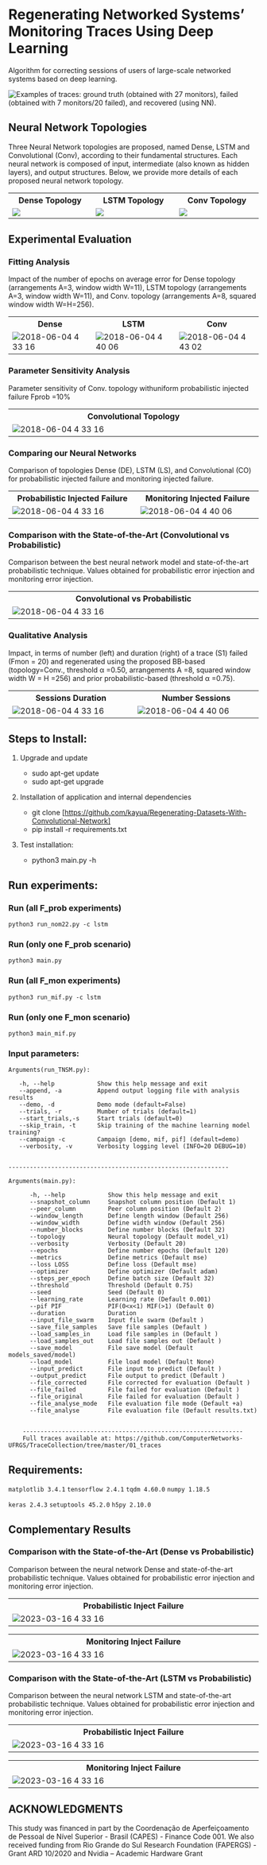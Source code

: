 # Regenerating Networked Systems’ Monitoring Traces Using Deep Learning

Algorithm for correcting sessions of users of large-scale networked systems based on deep learning.

![Examples of traces: ground truth (obtained with 27 monitors), failed
(obtained with 7 monitors/20 failed), and recovered (using NN).](layout/example3.png?raw=true "Examples of traces: ground truth (obtained with 27 monitors), failed
(obtained with 7 monitors/20 failed), and recovered (using NN).")

## Neural Network Topologies

Three Neural Network topologies are proposed, named Dense, LSTM and Convolutional (Conv), according to their fundamental structures. Each neural network is composed of input, intermediate (also known as hidden layers), and output structures. Below, we provide more details of each proposed neural network topology.

<table>
    <tbody>
        <tr>
            <th width="20%">Dense Topology</th>
            <th width="20%">LSTM Topology</th>
            <th width="20%">Conv Topology</th>
        </tr>
        <tr>
            <td><img src="https://github.com/kayua/Regenerating-Datasets-With-Convolutional-Network/blob/master/layout/dense_model.png"></td>
            <td><img src="https://github.com/kayua/Regenerating-Datasets-With-Convolutional-Network/blob/master/layout/lstm.png"></td>
            <td><img src="https://github.com/kayua/Regenerating-Datasets-With-Convolutional-Network/blob/master/layout/conv.png"></td>
        </tr>


</table>

## Experimental Evaluation

### Fitting Analysis
Impact of the number of epochs on average error for Dense topology (arrangements A=3, window width W=11), LSTM topology (arrangements A=3, window width W=11), and Conv. topology (arrangements A=8, squared window width W=H=256).

<table>
    <tbody> 
        <tr>
            <th width="10%">Dense</th>
            <th width="10%">LSTM</th>
            <th width="10%">Conv</th>
        </tr>
        <tr>
            <td><img src="https://github.com/kayua/Regenerating-Datasets-With-Convolutional-Network/blob/master/layout/dense_error.png" alt="2018-06-04 4 33 16" style="max-width:100%;"></td>
            <td><img src="https://github.com/kayua/Regenerating-Datasets-With-Convolutional-Network/blob/master/layout/lstm_error.png" alt="2018-06-04 4 40 06" style="max-width:100%;"></td>
            <td><img src="https://github.com/kayua/Regenerating-Datasets-With-Convolutional-Network/blob/master/layout/conv_error.png" alt="2018-06-04 4 43 02" style="max-width:100%;"></td>
        </tr>


</table>

###  Parameter Sensitivity Analysis

Parameter sensitivity of Conv. topology withuniform probabilistic injected failure Fprob =10%
<table>
    <tbody>
        <tr>
            <th width="20%">Convolutional Topology</th>
        </tr>
        <tr>
            <td><img src="https://github.com/kayua/Regenerating-Datasets-With-Convolutional-Network/blob/master/layout/sens_conv.png" alt="2018-06-04 4 33 16" style="max-width:50%;"></td>
        </tr>


</table>


### Comparing our Neural Networks
Comparison of topologies Dense (DE), LSTM (LS), and Convolutional (CO) for probabilistic injected failure and monitoring injected failure.
<table>
    <tbody> 
        <tr>
            <th width="10%">Probabilistic Injected Failure</th>
            <th width="10%">Monitoring Injected Failure</th>
        </tr>
        <tr>
            <td><img src="https://github.com/kayua/Regenerating-Datasets-With-Convolutional-Network/blob/master/layout/comparison_nn_pif.png" alt="2018-06-04 4 33 16" style="max-width:100%;"></td>
            <td><img src="https://github.com/kayua/Regenerating-Datasets-With-Convolutional-Network/blob/master/layout/comparison_nn_mif.png" alt="2018-06-04 4 40 06" style="max-width:100%;"></td>
        </tr>
        
</table>

### Comparison with the State-of-the-Art (Convolutional vs Probabilistic)

Comparison between the best neural network model and state-of-the-art probabilistic technique. Values obtained for probabilistic error injection and monitoring error injection.
<table>
    <tbody>
        <tr>
            <th width="20%">Convolutional vs Probabilistic</th>
        </tr>
        <tr>
            <td><img src="https://github.com/kayua/Regenerating-Datasets-With-Convolutional-Network/blob/master/layout/results.png" alt="2018-06-04 4 33 16" style="max-width:120%;"></td>
        </tr>


</table>

### Qualitative Analysis

Impact, in terms of number (left) and duration (right) of a trace (S1) failed (Fmon = 20) and regenerated using the proposed BB-based (topology=Conv., threshold α =0.50, arrangements A =8, squared window width W = H =256) and prior probabilistic-based (threshold α =0.75).

<table>
    <tbody> 
        <tr>
            <th width="10%">Sessions Duration</th>
            <th width="10%">Number Sessions</th>
        </tr>
        <tr>
            <td><img src="https://github.com/kayua/Regenerating-Datasets-With-Convolutional-Network/blob/master/layout/CDF_duration.png" alt="2018-06-04 4 33 16" style="max-width:100%;"></td>
            <td><img src="https://github.com/kayua/Regenerating-Datasets-With-Convolutional-Network/blob/master/layout/CDF_number_sessions.png" alt="2018-06-04 4 40 06" style="max-width:100%;"></td>
        </tr>
        
</table>

## Steps to Install:

1. Upgrade and update
    - sudo apt-get update
    - sudo apt-get upgrade 
    
2. Installation of application and internal dependencies
    - git clone [https://github.com/kayua/Regenerating-Datasets-With-Convolutional-Network]
    - pip install -r requirements.txt
    
3. Test installation:
    - python3 main.py -h


## Run experiments:

###  Run (all F_prob experiments)
`python3 run_nom22.py -c lstm`

### Run (only one F_prob scenario)
`python3 main.py`

###  Run (all F_mon experiments)
`python3 run_mif.py -c lstm`

### Run (only one F_mon scenario)
`python3 main_mif.py`


### Input parameters:

    Arguments(run_TNSM.py):
        
       -h, --help            Show this help message and exit
       --append, -a          Append output logging file with analysis results
       --demo, -d            Demo mode (default=False)
       --trials, -r          Mumber of trials (default=1)
       --start_trials,-s     Start trials (default=0)
       --skip_train, -t      Skip training of the machine learning model training?
       --campaign -c         Campaign [demo, mif, pif] (default=demo)
       --verbosity, -v       Verbosity logging level (INFO=20 DEBUG=10)


    --------------------------------------------------------------
   
    Arguments(main.py):

          -h, --help            Show this help message and exit
          --snapshot_column     Snapshot column position (Default 1)
          --peer_column         Peer column position (Default 2)
          --window_length       Define length window (Default 256)
          --window_width        Define width window (Default 256)
          --number_blocks       Define number blocks (Default 32)
          --topology            Neural topology (Default model_v1)
          --verbosity           Verbosity (Default 20)
          --epochs              Define number epochs (Default 120)
          --metrics             Define metrics (Default mse)
          --loss LOSS           Define loss (Default mse)
          --optimizer           Define optimizer (Default adam)
          --steps_per_epoch     Define batch size (Default 32)
          --threshold           Threshold (Default 0.75)
          --seed                Seed (Default 0)
          --learning_rate       Learning rate (Default 0.001)
          --pif PIF             PIF(0<x<1) MIF(>1) (Default 0)
          --duration            Duration
          --input_file_swarm    Input file swarm (Default )
          --save_file_samples   Save file samples (Default )
          --load_samples_in     Load file samples in (Default )
          --load_samples_out    Load file samples out (Default )
          --save_model          File save model (Default models_saved/model)
          --load_model          File load model (Default None)
          --input_predict       File input to predict (Default )
          --output_predict      File output to predict (Default )
          --file_corrected      File corrected for evaluation (Default )
          --file_failed         File failed for evaluation (Default )
          --file_original       File failed for evaluation (Default )
          --file_analyse_mode   File evaluation file mode (Default +a)
          --file_analyse        File evaluation file (Default results.txt)


        --------------------------------------------------------------
        Full traces available at: https://github.com/ComputerNetworks-UFRGS/TraceCollection/tree/master/01_traces



## Requirements:

`matplotlib 3.4.1`
`tensorflow 2.4.1`
`tqdm 4.60.0`
`numpy 1.18.5`

`keras 2.4.3`
`setuptools 45.2.0`
`h5py 2.10.0`





## Complementary Results

### Comparison with the State-of-the-Art (Dense vs Probabilistic)
Comparison between the neural network Dense and state-of-the-art probabilistic technique. Values obtained for probabilistic error injection and monitoring error injection.

<table>
    <tbody> 
        <tr>
            <th width="10%">Probabilistic Inject Failure</th>
        </tr>
        <tr>
            <td><img src="https://github.com/kayua/Regenerating-Datasets-With-Convolutional-Network/blob/master/layout/comparison_pif_dense_prob.png" alt="2023-03-16 4 33 16" style="max-width:100%;"></td>
        </tr>
</table>

<table>
    <tbody> 
        <tr>
            <th width="10%">Monitoring Inject Failure</th>
        </tr>
        <tr>
            <td><img src="https://github.com/kayua/Regenerating-Datasets-With-Convolutional-Network/blob/master/layout/comparison_mif_dense_prob.png" alt="2023-03-16 4 33 16" style="max-width:100%;"></td>
        </tr>
</table>


### Comparison with the State-of-the-Art (LSTM vs Probabilistic) 

Comparison between the neural network LSTM and state-of-the-art probabilistic technique. Values obtained for probabilistic error injection and monitoring error injection.

<table>
    <tbody> 
        <tr>
            <th width="10%">Probabilistic Inject Failure</th>
        </tr>
        <tr>
            <td><img src="https://github.com/kayua/Regenerating-Datasets-With-Convolutional-Network/blob/master/layout/comparison_pif_lstm_prob.png" alt="2023-03-16 4 33 16" style="max-width:100%;"></td>
        </tr>
</table>

<table>
    <tbody> 
        <tr>
            <th width="10%">Monitoring Inject Failure</th>
        </tr>
        <tr>
            <td><img src="https://github.com/kayua/Regenerating-Datasets-With-Convolutional-Network/blob/master/layout/comparison_mif_lstm_prob.png" alt="2023-03-16 4 33 16" style="max-width:100%;"></td>
        </tr>
</table>


## ACKNOWLEDGMENTS


This study was financed in part by the Coordenação
de Aperfeiçoamento de Pessoal de Nível Superior - Brasil
(CAPES) - Finance Code 001. We also received funding from
Rio Grande do Sul Research Foundation (FAPERGS) - Grant
ARD 10/2020 and Nvidia – Academic Hardware Grant

